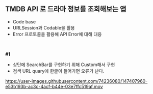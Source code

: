 ## TMDB API 로 드라마 정보를 조회해보는 앱

- Code base
- URLSession과 Codable을 활용
- Error 프로토콜을 활용해 API Error에 대해 대응

<br>

**#1**
- 상단에 SearchBar를 구현하기 위해 Custom해서 구현
- 검색 URL quary에 한글이 들어가면 오류가 난다.


https://user-images.githubusercontent.com/74236080/147407960-e53b193b-ac3c-4acf-b44e-03e7ffc519af.mov

